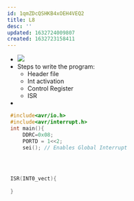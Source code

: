 ```yaml
---
id: 1qmZDcQSHKB4xOEH4VEQ2
title: L8
desc: ''
updated: 1632724009807
created: 1632723158411
---
```

 
* ![](/assets/images/2021-09-27-11-42-54.png)
* Steps to write the program: 
  * Header file 
  * Int activation 
  * Control Register 
  * ISR
* 

```c
 #include<avr/io.h> 
 #include<avr/interrupt.h>
 int main(){
     DDRC=0x08;
     PORTD = 1<<2;
     sei(); // Enables Global Interrupt 
     


  
 ISR(INT0_vect){
     
 }
  
```
